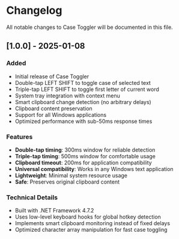 # Changelog

All notable changes to Case Toggler will be documented in this file.

## [1.0.0] - 2025-01-08

### Added
- Initial release of Case Toggler
- Double-tap LEFT SHIFT to toggle case of selected text
- Triple-tap LEFT SHIFT to toggle first letter of current word
- System tray integration with context menu
- Smart clipboard change detection (no arbitrary delays)
- Clipboard content preservation
- Support for all Windows applications
- Optimized performance with sub-50ms response times

### Features
- **Double-tap timing**: 300ms window for reliable detection
- **Triple-tap timing**: 500ms window for comfortable usage
- **Clipboard timeout**: 200ms for application compatibility
- **Universal compatibility**: Works in any Windows text application
- **Lightweight**: Minimal system resource usage
- **Safe**: Preserves original clipboard content

### Technical Details
- Built with .NET Framework 4.7.2
- Uses low-level keyboard hooks for global hotkey detection
- Implements smart clipboard monitoring instead of fixed delays
- Optimized character array manipulation for fast case toggling